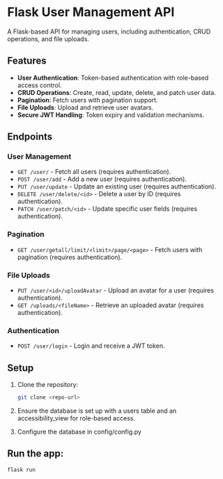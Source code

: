 # Flask User Management API

A Flask-based API for managing users, including authentication, CRUD operations, and file uploads.

## Features

- **User Authentication**: Token-based authentication with role-based access control.
- **CRUD Operations**: Create, read, update, delete, and patch user data.
- **Pagination**: Fetch users with pagination support.
- **File Uploads**: Upload and retrieve user avatars.
- **Secure JWT Handling**: Token expiry and validation mechanisms.

## Endpoints

### User Management

- `GET /user/` - Fetch all users (requires authentication).
- `POST /user/add` - Add a new user (requires authentication).
- `PUT /user/update` - Update an existing user (requires authentication).
- `DELETE /user/delete/<id>` - Delete a user by ID (requires authentication).
- `PATCH /user/patch/<id>` - Update specific user fields (requires authentication).

### Pagination

- `GET /user/getall/limit/<limit>/page/<page>` - Fetch users with pagination (requires authentication).

### File Uploads

- `PUT /user/<id>/uploadAvatar` - Upload an avatar for a user (requires authentication).
- `GET /uploads/<fileName>` - Retrieve an uploaded avatar (requires authentication).

### Authentication

- `POST /user/login` - Login and receive a JWT token.

## Setup

1. Clone the repository:
   ```bash
   git clone <repo-url>
   ```
2. Ensure the database is set up with a users table and an accessibility_view for role-based access.

3. Configure the database in config/config.py

## Run the app:

```bash
flask run

```
